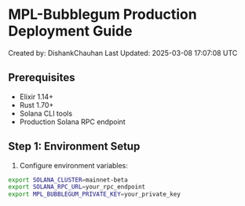# MPL-Bubblegum Production Deployment Guide
Created by: DishankChauhan
Last Updated: 2025-03-08 17:07:08 UTC

## Prerequisites
- Elixir 1.14+
- Rust 1.70+
- Solana CLI tools
- Production Solana RPC endpoint

## Step 1: Environment Setup

1. Configure environment variables:
```bash
export SOLANA_CLUSTER=mainnet-beta
export SOLANA_RPC_URL=your_rpc_endpoint
export MPL_BUBBLEGUM_PRIVATE_KEY=your_private_key